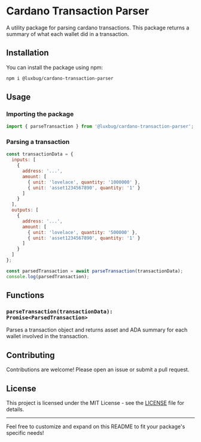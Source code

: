 # Cardano Transaction Parser

A utility package for parsing cardano transactions. This package returns a summary of what each wallet did in a transaction.

## Installation

You can install the package using npm:

```bash
npm i @luxbug/cardano-transaction-parser
```

## Usage

### Importing the package

```javascript
import { parseTransaction } from '@luxbug/cardano-transaction-parser';
```

### Parsing a transaction

```javascript
const transactionData = {
  inputs: [
    {
      address: '...',
      amount: [
        { unit: 'lovelace', quantity: '1000000' },
        { unit: 'asset1234567890', quantity: '1' }
      ]
    }
  ],
  outputs: [
    {
      address: '...',
      amount: [
        { unit: 'lovelace', quantity: '500000' },
        { unit: 'asset1234567890', quantity: '1' }
      ]
    }
  ]
};

const parsedTransaction = await parseTransaction(transactionData);
console.log(parsedTransaction);
```

## Functions

### `parseTransaction(transactionData): Promise<ParsedTransaction>`

Parses a transaction object and returns asset and ADA summary for each wallet involved in the transaction.


## Contributing

Contributions are welcome! Please open an issue or submit a pull request.

## License

This project is licensed under the MIT License - see the [LICENSE](LICENSE) file for details.

---

Feel free to customize and expand on this README to fit your package's specific needs!